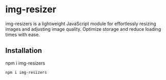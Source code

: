 # img-resizer

img-resizers is a lightweight JavaScript module for effortlessly resizing images and adjusting image quality. Optimize storage and reduce loading times with ease.

## Installation
npm i img-resizers



```bash
npm i img-resizers
